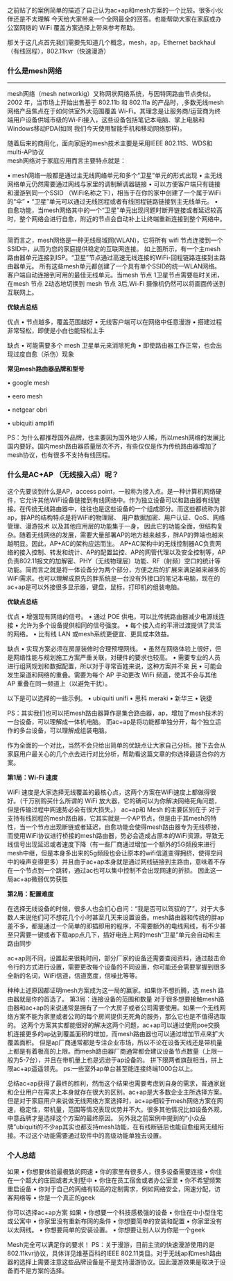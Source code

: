 之前贴了的案例简单的描述了自己认为ac+ap和mesh方案的一个比较。很多小伙伴还是不太理解
今天给大家带来一个全网最全的回答。也能帮助大家在家庭或办公室网络的 WiFi 覆盖方案选择上带来参考帮助。

那关于这几点首先我们需要先知道几个概念，mesh，ap，Ethernet backhaul（有线回程），802.11kvr（快速漫游）
### 什么是mesh网络

---

mesh网络（mesh networkig）又称网状网络系统，与因特网路由节点类似。2002 年，当市场上开始出售基于 802.11b 和 802.11a 的产品时，,多数无线mesh网络产品焦点在于如何供室外大范围覆盖 Wi-Fi。其理念是让服务商/运营商为终端用户设备供城市级的Wi-Fi接入，这些设备包括笔记本电脑、掌上电脑和Windows移动PDA(如同 我们今天使用智能手机和移动网络那样)。

随着后来的商用化，面向家庭的mesh技术主要是采用IEEE 802.11S、WDS和multi-AP协议
<br>
mesh网络对于家庭应用而言主要特点就是：

• mesh网络一般都是通过主无线网络单元和多个“卫星”单元的形式出现
• 主无线网络单元仍然需要通过网线与家里的调制解调器链接
• 可以方便客户端只有链接和漫游到同一个SSID （WiFi名称之下），相当于在你的家中创建了一个属于WiFi的“伞”
• “卫星”单元可以通过无线回程或者有线回程链路链接到主无线单元。
• 自愈功能，当mesh网络其中的一个“卫星”单元出现问题时断开链接或者延迟较高时，整个网络会进行自愈，附近的节点会自动补上让终端重新连接到整个网络中。

---

简而言之，mesh网络是一种无线局域网(WLAN)，它将所有 wifi 节点连接到一个 SSID中，从而为您的家庭提供稳定的互联网连接。 如上图所示，有一个主mesh路由器单元连接到ISP。“卫星”节点通过高速无线连接的WiFi-回程链路连接到主路由器单元。 所有这些mesh单元都创建了一个具有单个SSID的统一WLAN网络。客户端自动连接到可用的最佳无线单元。当mesh 节点 1卫星节点需要临时关闭，在mesh 节点 2动态地切换到 mesh 节点 3后,Wi-Fi 摄像机仍然可以将画面传送到互联网上。

**优缺点总结**

优点
• 节点越多，覆盖范围越好
• 无线客户端可以在网络中任意漫游
• 搭建过程非常轻松，即使是小白也能轻松上手

缺点
• 可能需要多个 mesh 卫星单元来消除死角
• 即使路由器工作正常，也会出现过度自愈（杀伤）现象

**常见mesh路由器品牌和型号**

• google mesh

• eero mesh

• netgear obri

• ubiquiti amplifi

PS：为什么都推荐国外品牌，也主要因为国外地少人稀，所以mesh网络的发展比国内要好。国内mesh路由器质量层次不齐，有些仅仅是作为传统路由器增加了mesh协议，也有很多不支持有线回程。

### 什么是AC+AP （无线接入点）呢？

这个先要谈到什么是AP，access point，一般称为接入点。是一种计算机网络硬件，它允许其他WiFi设备链接到有线网络中。作为独立设备可以和路由器有线链接。在传统无线路由器中，往往也是这些设备的一个组成部分。而这些都统称为胖ap，胖AP的结构特点是将WiFi的物理层、 用户数据加密、用户认证、QoS、网络管理、漫游技术 以及其他应用层的功能集于一身， 因此它的功能全面，但结构复杂。随着无线网络的发展，需要大量部署AP的地方越来越多，胖AP的弊端也越来越明显。因此，AP+AC的架构应运而生。 AP+AC架构中的无线控制器AC负责网络的接入控制、转发和统计、AP的配置监控、AP的网管代理以及安全控制等，AP负责802.11报文的加解密、PHY（无线物理层）功能、RF（射频）空口的统计等功能。简而言之就是将一体设备分为两个部分，方便之后的扩展来满足越来越多的WiFi需求。也可以理解成原先的胖系统是一台没有外接口的笔记本电脑，现在的ac+ap是可以外接很多显示器，键盘，鼠标，打印机的组装电脑。

**优缺点总结**

优点
• 增强现有网络的信号。
• 通过 POE 供电，可以比传统路由器减少电源线连接
• 允许为多个设备提供相同的信号强度。
• 每个接入点的平滑过渡提供了灵活的网络。
• 比有线 LAN 或mesh系统更便宜、更具成本效益。

缺点
• 实现方案必须在房屋装修时合理预埋网线。
• 虽然在网络体验上很好，但是网络性能与规划施工方案严重关联，对硬件的要求也较高。
• 需要专业的人员进行组网规划和数据配置，所以对于寻常百姓来说，这种方案并不亲 民
• 可能会发生渠道和网络的重叠。需要为每个 AP 手动更改 WiFi 频道，使其不会与其他 AP 重叠在同一频道上（以避免干扰）。

以下是可以选择的一些示例。
• ubiquiti unifi
• 思科 meraki
• 新华三
• 锐捷

PS：其实我们也可以把mesh路由器算作是集合路由器，ap，增加了mesh技术的一台设备，可以理解成一体机电脑。
而ac+ap是将功能都单独分开，每个独立运作的多台设备，可以理解成组装电脑。

作为全面的一个对比，当然不会只给出简单的优缺点让大家自己分析。接下去会从家庭用户最关心的几个点去进行对比分析，帮助看这篇文章的你选择最适合你的方案。

**第1局：Wi-Fi 速度**

WiFi 速度是大家选择无线覆盖的最核心点，这两个方案在WiFi速度上都做得很好。（千万别购买什么所谓的 WiFi 放大器，它的确可以为你解决网络死角问题，但是传输过程中网速势必会有很大损失。）
ac+ap和 Mesh 的主要区别在于
对于支持有线回程的mesh路由器，它其实就是一个AP节点，但是由于其mesh的特性，当一个节点出现断链或者延迟，自愈功能会使得mesh路由器专为无线桥接，而使用WiFi协议进行桥接的mesh路由器，势必会造成占原本的WiFi资源，导致无线信号出现延迟或者速度下降（有一些厂商通过增加一个额外的5G频段来进行mesh中继，但是本身多出来的5g频段也会让原本的wifi信道变得拥挤，使得空间中的噪声变得更多）并且由于ac+ap本身就是通过网线链接到主路由，意味着不存在一个节点到一个跳转，通过ac也可以集中控制不会出现网速的折损。
因此这一局ac+ap微弱优势获胜

**第2局：配置难度**

在选择无线设备的时候，很多人也会扪心自问：“我是否可以驾驭的了”，对于大多数人来说他们可不想花几个小时甚至几天来设置设备。mesh路由器和传统的胖ap差不多，都是通过一个简单的即插即用的程序，不需要额外的电线网线，有不少甚至只需要一键或者下载app点几下，插好电连上网的mesh“卫星”单元会自动和主路由同步

ac+ap则不同，设置起来很耗时间，部分厂家的设备还需要查阅资料，通过敲击命令行的方式进行设置，需要更改每个设备的不同设置，你可能还会需要掌握到很多全新的名词，WiFi信道，信道宽度，信噪比等等。

种种上述原因都证明mesh方案成为这一局的赢家。如果你不想折腾，选 mesh 路由器就是你的首选了。
第3局：连接设备的范围和数量
对于很多想要接触mesh路由器和ac+ap的来说通常是拥有了一个大房子或者公司需要使用。如果一个无线网络方案不能为家里或者公司的每个房间提供无死角的服务，那么它也是不值得选取的。
这两个方案其实都能很好的解决这两个问题，ac+ap可以通过使用poe交换机连接更多的ap达到覆盖面积的增加，而mesh路由器也可以通过增加节点来扩大覆盖面积。
但是ap厂商通常都是专注企业市场，所以不论在设备天线还是带机量上都是有着极高的上限。而mesh路由器厂商通常都会建议设备节点数量（上限一般为5-7台），并且在带机量上也是远逊于ap设备的。
拼下限两者旗鼓相当，拼上限ac+ap遥遥领先。
ps:一些室外ap单台甚至能连接终端1000台以上。

总结ac+ap获得了最终的胜利，然而这个结果也需要考虑到自身的需求，普通家庭和企业用户在需求上本身就存在很大的区别。ac+ap是大多数企业主所选择方案。但是对于家庭用户来说做无线网络方案选择时，ac+ap相较于mesh网络方案在网速，稳定性，带机量，范围等情况表现优势并不大。很多其他情况比如设备外观，中意品牌才是选择这个方案的最终原因。
另外我之前案例中提到的“小众品牌”ubiquiti的不少ap其实也都支持mesh功能，在有线断链后也能自愈组网无缝衔接。不过这个功能需要通过软件中的高级功能单独去设置。

### 个人总结
如果
• 你想要体验最极致的网速
• 你的家里有很多人，很多设备需要连接
• 你住在一个超大的庄园或者大别墅中
• 你住在员工宿舍或者办公室里
• 你不希望频繁重启设备
• 你对于自己的网络有较高的定制需求，例如网络安全，网速分配，访客网络等
• 你是一个真正的geek

你可以选择ac+ap方案
如果
• 你想要一个科技感极强的设备
• 你住在中小型住宅或公寓中
• 你家里没有重新布网的条件
• 你想要简单的安装和配置
• 你家里没有以太网线。
• 你想要简单的安装设置。
• 你想要让别人以为你是一个geek

Mesh完全可以满足你的要求！
PS：关于漫游，目前主流的快速漫游使用的是802.11kvr协议，具体详见维基百科的IEEE 802.11类目。对于无线ap和mesh路由器的选择上需要注意这些品牌设备是不是支持漫游协议。因此漫游效果是取决于设备而不是方案的选择。